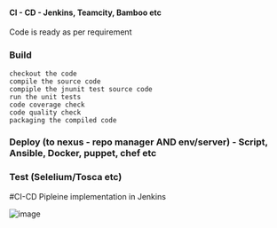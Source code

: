 

#### CI - CD - Jenkins, Teamcity, Bamboo etc

Code is ready as per requirement

### Build
	checkout the code
	compile the source code
	compiple the jnunit test source code
	run the unit tests
	code coverage check
	code quality check	
	packaging the compiled code
	
### Deploy (to nexus - repo manager AND env/server) - Script, Ansible, Docker, puppet, chef etc

### Test (Selelium/Tosca etc)


#CI-CD Pipleine implementation in Jenkins


![image](https://user-images.githubusercontent.com/24622526/42419961-19fe5396-82dc-11e8-9725-27550de8b34a.png)

